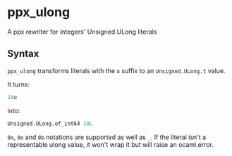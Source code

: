 # ppx_ulong

A ppx rewriter for integers' Unsigned.ULong literals

## Syntax

`ppx_ulong` transforms literals with the `u` suffix to an `Unsigned.ULong.t` value.

It turns:

```ocaml
10u
```

into:

```ocaml
Unsigned.ULong.of_int64 10L
```

`0x`, `0o` and `0b` notations are supported as well as `_`. If the literal isn't a
representable ulong value, it won't wrap it but will raise an ocaml.error.
